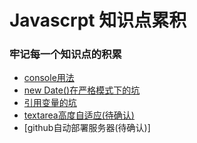 # Javascrpt 知识点累积

### 牢记每一个知识点的积累

* [console用法](./src/console)
* [new Date()在严格模式下的坑](./src/newDate)
* [引用变量的坑](./src/quote)
* [textarea高度自适应(待确认)](https://www.cnblogs.com/leshao/p/6851897.html)
* [github自动部署服务器(待确认)]